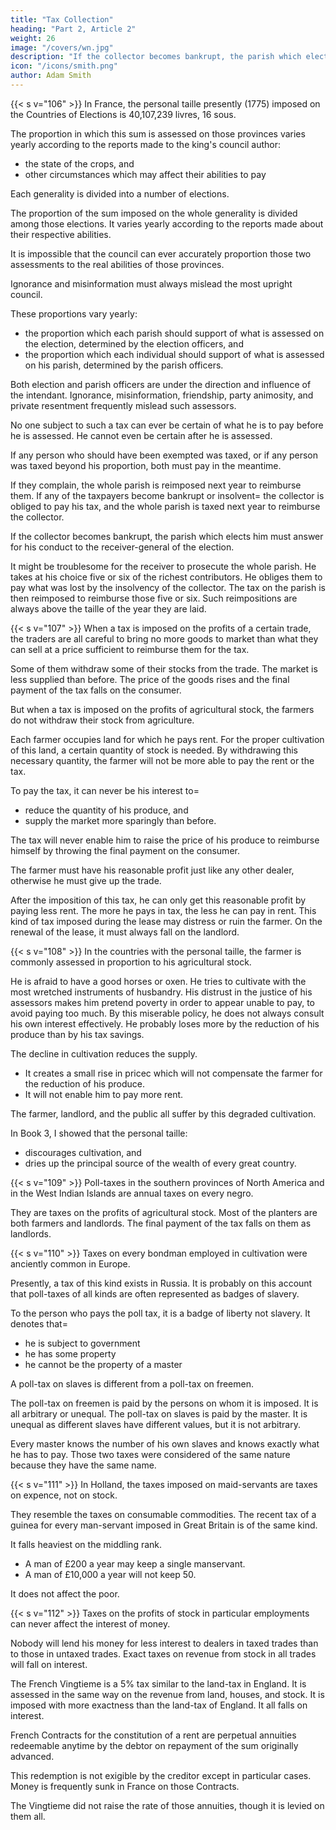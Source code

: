 ```yaml
---
title: "Tax Collection"
heading: "Part 2, Article 2"
weight: 26
image: "/covers/wn.jpg"
description: "If the collector becomes bankrupt, the parish which elects him must answer for his conduct to the receiver-general of the election"
icon: "/icons/smith.png"
author: Adam Smith
---
```



{{< s v="106" >}} In France, the personal taille presently (1775) imposed on the Countries of Elections is 40,107,239 livres, 16 sous.

The proportion in which this sum is assessed on those provinces varies yearly according to the reports made to the king's council author:
- the state of the crops, and
- other circumstances which may affect their abilities to pay

Each generality is divided into a number of elections.

The proportion of the sum imposed on the whole generality is divided among those elections.
It varies yearly according to the reports made about their respective abilities.

It is impossible that the council can ever accurately proportion those two assessments to the real abilities of those provinces.

Ignorance and misinformation must always mislead the most upright council.

These proportions vary yearly:
- the proportion which each parish should support of what is assessed on the election, determined by the election officers, and
- the proportion which each individual should support of what is assessed on his parish, determined by the parish officers.

Both election and parish officers are under the direction and influence of the intendant.
Ignorance, misinformation, friendship, party animosity, and private resentment frequently mislead such assessors.

No one subject to such a tax can ever be certain of what he is to pay before he is assessed.
He cannot even be certain after he is assessed.

If any person who should have been exempted was taxed, or if any person was taxed beyond his proportion, both must pay in the meantime.

If they complain, the whole parish is reimposed next year to reimburse them.
If any of the taxpayers become bankrupt or insolvent= 
the collector is obliged to pay his tax, and
the whole parish is taxed next year to reimburse the collector.

If the collector becomes bankrupt, the parish which elects him must answer for his conduct to the receiver-general of the election.

It might be troublesome for the receiver to prosecute the whole parish.
He takes at his choice five or six of the richest contributors.
He obliges them to pay what was lost by the insolvency of the collector.
The tax on the parish is then reimposed to reimburse those five or six.
Such reimpositions are always above the taille of the year they are laid.


{{< s v="107" >}} When a tax is imposed on the profits of a certain trade, the traders are all careful to bring no more goods to market than what they can sell at a price sufficient to reimburse them for the tax.

Some of them withdraw some of their stocks from the trade.
The market is less supplied than before.
The price of the goods rises and the final payment of the tax falls on the consumer.

But when a tax is imposed on the profits of agricultural stock, the farmers do not withdraw their stock from agriculture.

Each farmer occupies land for which he pays rent.
For the proper cultivation of this land, a certain quantity of stock is needed.
By withdrawing this necessary quantity, the farmer will not be more able to pay the rent or the tax.

To pay the tax, it can never be his interest to= 
- reduce the quantity of his produce, and
- supply the market more sparingly than before.

The tax will never enable him to raise the price of his produce to reimburse himself by throwing the final payment on the consumer.

The farmer must have his reasonable profit just like any other dealer, otherwise he must give up the trade.

After the imposition of this tax, he can only get this reasonable profit by paying less rent.
The more he pays in tax, the less he can pay in rent.
This kind of tax imposed during the lease may distress or ruin the farmer.
On the renewal of the lease, it must always fall on the landlord.


{{< s v="108" >}} In the countries with the personal taille, the farmer is commonly assessed in proportion to his agricultural stock.

He is afraid to have a good horses or oxen.
He tries to cultivate with the most wretched instruments of husbandry.
His distrust in the justice of his assessors makes him pretend poverty in order to appear unable to pay, to avoid paying too much.
By this miserable policy, he does not always consult his own interest effectively.
He probably loses more by the reduction of his produce than by his tax savings.

The decline in cultivation reduces the supply.
- It creates a small rise in pricec which will not compensate the farmer for the reduction of his produce.
- It will not enable him to pay more rent.

The farmer, landlord, and the public all suffer by this degraded cultivation.

In Book 3, I showed that the personal taille:
- discourages cultivation, and
- dries up the principal source of the wealth of every great country.

{{< s v="109" >}} Poll-taxes in the southern provinces of North America and in the West Indian Islands are annual taxes on every negro.

They are taxes on the profits of agricultural stock.
Most of the planters are both farmers and landlords.
The final payment of the tax falls on them as landlords.

{{< s v="110" >}} Taxes on every bondman employed in cultivation were anciently common in Europe.

Presently, a tax of this kind exists in Russia. It is probably on this account that poll-taxes of all kinds are often represented as badges of slavery.

To the person who pays the poll tax, it is a badge of liberty not slavery. It denotes that= 
- he is subject to government
- he has some property
- he cannot be the property of a master

A poll-tax on slaves is different from a poll-tax on freemen.

The poll-tax on freemen is paid by the persons on whom it is imposed.
It is all arbitrary or unequal.
The poll-tax on slaves is paid by the master.
It is unequal as different slaves have different values, but it is not arbitrary.

Every master knows the number of his own slaves and knows exactly what he has to pay.
Those two taxes were considered of the same nature because they have the same name.

{{< s v="111" >}} In Holland, the taxes imposed on maid-servants are taxes on expence, not on stock.

They resemble the taxes on consumable commodities.
The recent tax of a guinea for every man-servant imposed in Great Britain is of the same kind.

It falls heaviest on the middling rank.
- A man of £200 a year may keep a single manservant.
- A man of £10,000 a year will not keep 50.

It does not affect the poor.

{{< s v="112" >}} Taxes on the profits of stock in particular employments can never affect the interest of money.

Nobody will lend his money for less interest to dealers in taxed trades than to those in untaxed trades.
Exact taxes on revenue from stock in all trades will fall on interest.

The French Vingtieme is a 5% tax similar to the land-tax in England.
It is assessed in the same way on the revenue from land, houses, and stock.
It is imposed with more exactness than the land-tax of England.
It all falls on interest.

French Contracts for the constitution of a rent are perpetual annuities redeemable anytime by the debtor on repayment of the sum originally advanced.

This redemption is not exigible by the creditor except in particular cases.
Money is frequently sunk in France on those Contracts.

The Vingtieme did not raise the rate of those annuities, though it is levied on them all.

